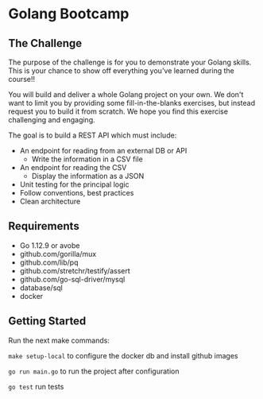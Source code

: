 # Golang Bootcamp

## The Challenge

The purpose of the challenge is for you to demonstrate your Golang skills. This is your chance to show off everything you've learned during the course!!

You will build and deliver a whole Golang project on your own. We don't want to limit you by providing some fill-in-the-blanks exercises, but instead request you to build it from scratch.
We hope you find this exercise challenging and engaging.

The goal is to build a REST API which must include:

- An endpoint for reading from an external DB or API
  - Write the information in a CSV file
- An endpoint for reading the CSV
  - Display the information as a JSON
- Unit testing for the principal logic
- Follow conventions, best practices
- Clean architecture

## Requirements

- Go 1.12.9 or avobe
- github.com/gorilla/mux
- github.com/lib/pq
- github.com/stretchr/testify/assert
- github.com/go-sql-driver/mysql
- database/sql
- docker

## Getting Started

Run the next make commands:

`make setup-local` to configure the docker db and install github images

`go run main.go` to run the project after configuration

`go test` run tests
